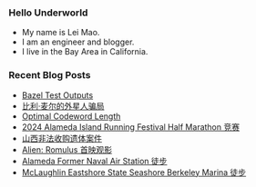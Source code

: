 ### Hello Underworld

- My name is Lei Mao.
- I am an engineer and blogger.
- I live in the Bay Area in California.


### Recent Blog Posts

<!-- BLOG-POST-LIST:START -->
- [Bazel Test Outputs](https://leimao.github.io/blog/Bazel-Test-Outputs/)
- [比利·麦尔的外星人骗局](https://leimao.github.io/essay/Billy-Meier-%E9%AA%97%E5%B1%80/)
- [Optimal Codeword Length](https://leimao.github.io/blog/Optimal-Codeword-Length/)
- [2024 Alameda Island Running Festival Half Marathon 竞赛](https://leimao.github.io/life/2024-Alameda-Island-Running-Festival/)
- [山西非法收购遗体案件](https://leimao.github.io/essay/%E5%B1%B1%E8%A5%BF%E9%9D%9E%E6%B3%95%E6%94%B6%E8%B4%AD%E9%81%97%E4%BD%93%E4%BA%8B%E4%BB%B6/)
- [Alien: Romulus 首映观影](https://leimao.github.io/essay/Alien-Romulus-%E9%A6%96%E6%98%A0%E8%A7%82%E5%BD%B1/)
- [Alameda Former Naval Air Station 徒步](https://leimao.github.io/life/Alameda-Former-Naval-Air-Station/)
- [McLaughlin Eastshore State Seashore Berkeley Marina 徒步](https://leimao.github.io/life/McLaughlin-Eastshore-State-Seashore-Berkeley-Marina/)
<!-- BLOG-POST-LIST:END -->

